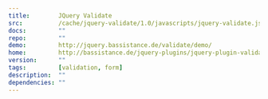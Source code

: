 ```yaml
---
title:        JQuery Validate
src:          /cache/jquery-validate/1.0/javascripts/jquery-validate.js
docs:         ""
repo:         ""
demo:         http://jquery.bassistance.de/validate/demo/
home:         http://bassistance.de/jquery-plugins/jquery-plugin-validation/
version:      ""
tags:         [validation, form]
description:  ""
dependencies: ""
---
```


